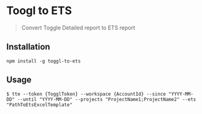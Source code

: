 # Toogl to ETS
> Convert Toggle Detailed report to ETS report

## Installation
`npm install -g toggl-to-ets`

## Usage
`$ tte --token {TogglToken} --workspace {AccountId} --since "YYYY-MM-DD" --until "YYYY-MM-DD" --projects "ProjectName1;ProjectName2" --ets "PathToEtsExcelTemplate"`